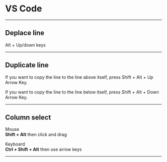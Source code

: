 # VS Code

***

## Deplace line

Alt + Up/down keys

***

## Duplicate line

If you want to copy the line to the line above itself, press Shift + Alt + Up Arrow Key.

If you want to copy the line to the line below itself, press Shift + Alt + Down Arrow Key.

***

## Column select

Mouse  
**Shift + Alt** then click and drag

Keyboard  
**Ctrl + Shift + Alt** then use arrow keys

***
